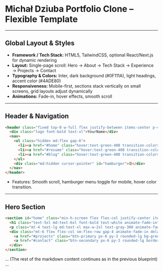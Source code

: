 # Michał Dziuba Portfolio Clone – Flexible Template

---

## Global Layout & Styles
- **Framework / Tech Stack:** HTML5, TailwindCSS, optional React/Next.js for dynamic rendering
- **Layout:** Single-page scroll: Hero → About → Tech Stack → Experience → Projects → Contact
- **Typography & Colors:** Inter, dark background (#0F111A), light headings, accent color (#4ADE80)
- **Responsiveness:** Mobile-first, sections stack vertically on small screens, grid layouts adjust dynamically
- **Animations:** Fade-in, hover effects, smooth scroll

---

## Header & Navigation
```html
<header class="fixed top-0 w-full flex justify-between items-center p-4 bg-dark z-50">
  <div class="logo font-bold text-xl">YourName</div>
  <nav>
    <ul class="hidden md:flex gap-6">
      <li><a href="#home" class="hover:text-green-400 transition-colors">Home</a></li>
      <li><a href="#resume" class="hover:text-green-400 transition-colors">Resume</a></li>
      <li><a href="#blog" class="hover:text-green-400 transition-colors">Blog</a></li>
    </ul>
    <div class="md:hidden cursor-pointer" id="hamburger">☰</div>
  </nav>
</header>
```
- Features: Smooth scroll, hamburger menu toggle for mobile, hover color transition.

---

## Hero Section
```html
<section id="home" class="min-h-screen flex flex-col justify-center items-center text-center px-4">
  <h1 class="text-5xl md:text-6xl font-bold text-white animate-fade-in">Building the Future, Line by Line</h1>
  <p class="mt-4 text-lg md:text-xl max-w-2xl text-gray-300 animate-fade-in delay-200">Hi, I’m [Name], a frontend & backend developer passionate about building apps.</p>
  <div class="mt-6 flex flex-col sm:flex-row gap-4 animate-fade-in delay-400">
    <a href="#projects" class="btn-primary px-6 py-3 rounded-lg bg-green-500 hover:bg-green-600 transition-colors">See Projects</a>
    <a href="#contact" class="btn-secondary px-6 py-3 rounded-lg border border-green-500 hover:bg-green-600 hover:text-white transition-all">Contact</a>
  </div>
</section>
```

... (The rest of the markdown content continues as in the previous blueprint) ...

